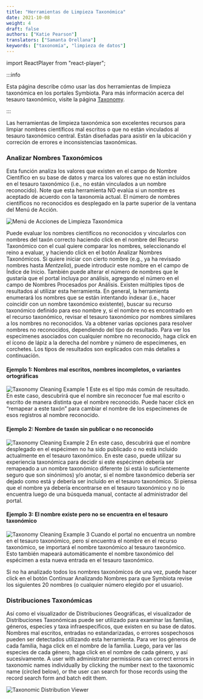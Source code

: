 ```yaml
---
title: "Herramientas de Limpieza Taxonómica"
date: 2021-10-08
weight: 4
draft: false
authors: ["Katie Pearson"]
translators: ["Samanta Orellana"]
keywords: ["taxonomía", "limpieza de datos"]
---
```


import ReactPlayer from "react-player";

:::info

Esta página describe cómo usar las dos herramientas de limpieza taxonómica en los portales Symbiota. Para más información acerca del tesauro taxonómico, visite la página [Taxonomy](/contribute/).

:::

Las herramientas de limpieza taxonómica son excelentes recursos para limpiar nombres científicos mal escritos o que no están vinculados al tesauro taxonómico central. Están diseñadas para asistir en la ubicación y correción de errores e inconsistencias taxonómicas.

### Analizar Nombres Taxonómicos

<ReactPlayer
  playing={false}
  controls
  url="https://www.youtube.com/watch?v=e4Ag8Ggx0hU"
/>

Esta función analiza los valores que existen en el campo de Nombre Científico en su base de datos y marca los valores que no están incluídos en el tesauro taxonómico (i.e., no están vinculados a un nombre reconocido). Note que esta herramienta NO evalúa si un nombre es aceptado de acuerdo con la taxonomía actual. El número de nombres científicos no reconocidos es desplegado en la parte superior de la ventana del Menú de Acción.

![Menú de Acciones de Limpieza Taxonómica](/img/taxonomycleaning.png)

Puede evaluar los nombres científicos no reconocidos y vincularlos con nombres del taxón correcto haciendo click en el nombre del Recurso Taxonómico con el cual quiere comparar los nombres, seleccionando el reino a evaluar, y haciendo click en el botón Analizar Nombres Taxonómicos. Si quiere iniciar con cierto nombre (e.g., ya ha revisado nombres hasta _Mentzelia_), puede introducir este nombre en el campo de Índice de Inicio. También puede alterar el número de nombres que le gustaría que el portal incluya por análisis, agregando el número en el campo de Nombres Procesados por Análisis.
Existen múltiples tipos de resultados al utilizar esta herramienta. En general, la herramienta enumerará los nombres que se están intentando indexar (i.e., hacer coincidir con un nombre taxonómico existente), buscar su recurso taxonómico definido para eso nombre y, si el nombre no es encontrado en el recurso taxonómico, revisar el tesauro taxonómico por nombres similares a los nombres no reconocidos. Va a obtener varias opciones para resolver nombres no reconocidos, dependiendo del tipo de resultado. Para ver los especímenes asociados con cualquier nombre no reconocido, haga click en el ícono de lápiz a la derecha del nombre y número de especímenes, en corchetes. Los tipos de resultados son explicados con más detalles a continuación.

#### Ejemplo 1: Nombres mal escritos, nombres incompletos, o variantes ortográficas

![Taxonomy Cleaning Example 1](/img/taxclean1.png)
Este es el tipo más común de resultado. En este caso, descubrirá que el nombre sin reconocer fue mal escrito o escrito de manera distinta que el nombre reconocido. Puede hacer click en “remapear a este taxón” para cambiar el nombre de los especímenes de esos registros al nombre reconocido.

#### Ejemplo 2: Nombre de taxón sin publicar o no reconocido

![Taxonomy Cleaning Example 2](/img/taxclean1.png)
En este caso, descubrirá que el nombre desplegado en el espécimen no ha sido publicado o no está incluido actualmente en el tesauro taxonómico. En este caso, puede utilizar su experiencia taxonómica para decidir si este espécimen debería ser remapeado a un nombre taxonómico diferente (si está lo suficientemente seguro que son sinónimos) y/o anotar, si el nombre taxonómico debería ser dejado como está y debería ser incluído en el tesauro taxonómico. Si piensa que el nombre ya debería encontrarse en el tesauro taxonómico y no lo encuentra luego de una búsqueda manual, contacte al administrador del portal.

#### Ejemplo 3: El nombre existe pero no se encuentra en el tesauro taxonómico

![Taxonomy Cleaning Example 3](/img/taxclean3.png)
Cuando el portal no encuentra un nombre en el tesauro taxonómico, pero sí encuentra el nombre en el recurso taxonómico, se importará el nombre taxonómico al tesauro taxonómico. Esto también mapeará automáticamente el nombre taxonómico del espécimen a esta nueva entrada en el tesauro taxonómico.

Si no ha analizado todos los nombres taxonómicos de una vez, puede hacer click en el botón Continuar Analizando Nombres para que Symbiota revise los siguientes 20 nombres (o cualquier número elegido por el usuario).

### Distribuciones Taxonómicas

Así como el visualizador de Distribuciones Geográficas, el visualizador de Distribuciones Taxonómicas puede ser utilizado para examinar las familias, géneros, especies y taxa infraespecíficos, que existen en su base de datos. Nombres mal escritos, entradas no estandarizadas, o errores sospechosos pueden ser detectados utilizando esta herramienta. Para ver los géneros de cada familia, haga click en el nombre de la familia. Luego, para ver las especies de cada género, haga click en el nombre de cada género, y así sucesivamente.
A user with administrator permissions can correct errors in taxonomic names individually by clicking the number next to the taxonomic name (circled below), or the user can search for those records using the record search form and batch edit them.

![Taxonomic Distribution Viewer](/img/taxonomycleanviewer.jpg)
